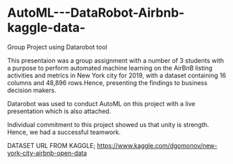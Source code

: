 # AutoML---DataRobot-Airbnb-kaggle-data-
Group Project using Datarobot tool 

This presentaion was a group assignment with a number of 3 students with a purpose to perform automated machine learning on the AirBnB listing activities and metrics in New York city for 2019, with a dataset containing 16 columns and 48,896 rows.Hence, presenting the findings to business decision makers.

Datarobot was used to conduct AutoML on this project with a live presentation which is also attached. 

Individual commitment to this project showed us that unity is strength. Hence, we had a successful teamwork.


DATASET URL FROM KAGGLE;
https://www.kaggle.com/dgomonov/new-york-city-airbnb-open-data
